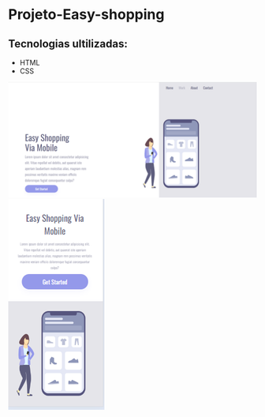 <h1>Projeto-Easy-shopping</h1>

<h2>Tecnologias ultilizadas:</h2>

<ul>
  <li>HTML</li>
  <li>CSS</li>
</ul>

<img src="https://github.com/leonardo-silvas/Projeto-Easy-shoping/blob/main/img/Desktop.pnj.png">

<br>

<img src="https://github.com/leonardo-silvas/Projeto-Easy-shoping/blob/main/img/mobile.pnj.png">
